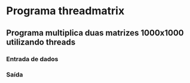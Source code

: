 # Programa threadmatrix #

## Programa multiplica duas matrizes 1000x1000 utilizando threads ##

### Entrada de dados ###

### Saída ###
